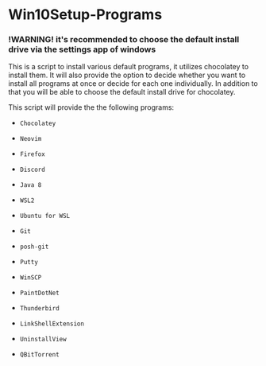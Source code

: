 # Win10Setup-Programs

### !WARNING! it's recommended to choose the default install drive via the settings app of windows

This is a script to install various default programs, it utilizes chocolatey to install them.
It will also provide the option to decide whether you want to install all programs at once or decide for each one individually.
In addition to that you will be able to choose the default install drive for chocolatey.

This script will provide the the following programs:
- 	  Chocolatey
-	  Neovim
-     Firefox  
-     Discord  
-     Java 8
-	  WSL2  
-	  Ubuntu for WSL
-	  Git
-	  posh-git
-	  Putty
-	  WinSCP
-	  PaintDotNet  
-	  Thunderbird  
-	  LinkShellExtension  
-	  UninstallView  
-	  QBitTorrent 